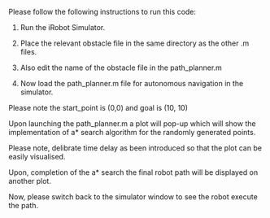 Please follow the following instructions to run this code:

1. Run the iRobot Simulator.

2. Place the relevant obstacle file in the same directory as the other .m files.

3. Also edit the name of the obstacle file in the path_planner.m 

4. Now load the path_planner.m file for autonomous navigation in the simulator.

Please note the start_point is (0,0) and goal is (10, 10)

Upon launching the path_planner.m a plot will pop-up which will show the implementation of a* search algorithm for the randomly generated points.

Please note, delibrate time delay as been introduced so that the plot can be easily visualised.

Upon, completion of the a* search the final robot path will be displayed on another plot.

Now, please switch back to the simulator window to see the robot execute the path.